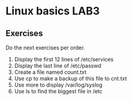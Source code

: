 # Linux basics LAB3

## Exercises

Do the next exercises per order.


1. Display the first 12 lines of /etc/services
2. Display the last line of /etc/passwd
3. Create a file named count.txt
4. Use cp to make a backup of this file to cnt.txt
5. Use more to display /var/log/syslog
6. Use ls to find the biggest file in /etc